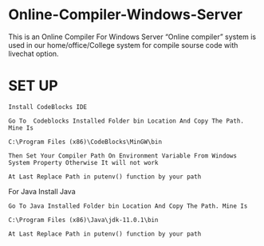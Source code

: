 # Online-Compiler-Windows-Server
This is an Online Compiler For Windows Server 
 “Online compiler” system is used in our 
home/office/College system for compile sourse code with  livechat option.
# SET UP

```
Install CodeBlocks IDE
```

```
Go To  Codeblocks Installed Folder bin Location And Copy The Path. Mine Is

C:\Program Files (x86)\CodeBlocks\MinGW\bin

```

```
Then Set Your Compiler Path On Environment Variable From Windows System Property Otherwise It will not work 

```

```
At Last Replace Path in putenv() function by your path

```

For Java Install Java
```
Go To Java Installed Folder bin Location And Copy The Path. Mine Is

C:\Program Files (x86)\Java\jdk-11.0.1\bin

```


```
At Last Replace Path in putenv() function by your path
```

